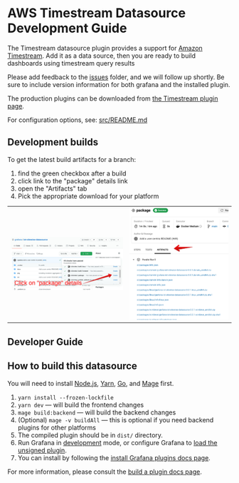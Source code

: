 # AWS Timestream Datasource Development Guide

The Timestream datasource plugin provides a support for [Amazon Timestream](https://aws.amazon.com/timestream/). Add it as a data source, then you are ready to build dashboards using timestream query results

Please add feedback to the [issues](https://github.com/grafana/timestream-datasource/issues) folder, and we will follow up shortly.  Be sure to include version information for both grafana and the installed plugin.

The production plugins can be downloaded from [the Timestream plugin page](https://grafana.com/grafana/plugins/grafana-timestream-datasource/installation).

For configuration options, see: [src/README.md](src/README.md)

## Development builds

To get the latest build artifacts for a branch:
1. find the green checkbox after a build
2. click link to the "package" details link
3. open the "Artifacts" tab
4. Pick the appropriate download for your platform

<table>
  <tr>
    <td><img src="https://raw.githubusercontent.com/grafana/iot-sitewise-datasource/main/docs/package.png" /></td>
    <td><img src="https://raw.githubusercontent.com/grafana/iot-sitewise-datasource/main/docs/artifacts.png" /></td>
  </tr>
</table>


## Developer Guide



## How to build this datasource
You will need to install [Node.js](https://nodejs.org/en/), [Yarn](https://yarnpkg.com/), [Go](https://golang.org/), and [Mage](https://magefile.org/) first.
1. `yarn install --frozen-lockfile`
1. `yarn dev` — will build the frontend changes
1. `mage build:backend` — will build the backend changes
1. (Optional) `mage -v buildAll` — this is optional if you need backend plugins for other platforms
1. The compiled plugin should be in `dist/` directory.
1. Run Grafana in [development](https://grafana.com/docs/grafana/latest/administration/configuration/#app_mode) mode, or configure Grafana to [load the unsigned plugin](https://grafana.com/docs/grafana/latest/plugins/plugin-signatures/#allow-unsigned-plugins).
1. You can install by following the [install Grafana plugins docs page](https://grafana.com/docs/grafana/latest/plugins/installation/).

For more information, please consult the [build a plugin docs page](https://grafana.com/docs/grafana/latest/developers/plugins/).
